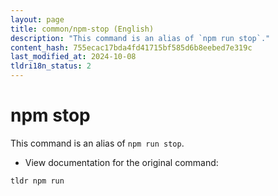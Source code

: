 ```yaml
---
layout: page
title: common/npm-stop (English)
description: "This command is an alias of `npm run stop`."
content_hash: 755ecac17bda4fd41715bf585d6b8eebed7e319c
last_modified_at: 2024-10-08
tldri18n_status: 2
---
```

# npm stop

This command is an alias of `npm run stop`.

- View documentation for the original command:

`tldr npm run`
